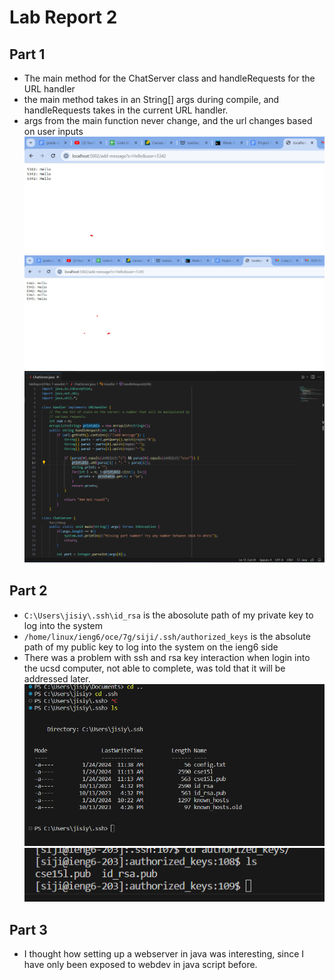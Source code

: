 
# Lab Report 2
## Part 1
* The main method for the ChatServer class and handleRequests for the URL handler
* the main method takes in an String[] args during compile, and handleRequests 
takes in the current URL handler. 
* args from the main function never change, and the url changes based on user 
inputs
![Image](ss1.png)
![Image](ss2.png)
![Image](ss3.png)
## Part 2
* ``C:\Users\jisiy\.ssh\id_rsa`` is the abosolute path of my private key to log into the system
* ``/home/linux/ieng6/oce/7g/siji/.ssh/authorized_keys`` is the absolute path of my public key to log into the system on the ieng6 side
* There was a problem with ssh and rsa key interaction when login into the ucsd computer, not able to complete, was told that it will be addressed later.
![Image](ss4.png)
![Image](ss5.png)

## Part 3
* I thought how setting up a webserver in java was interesting, since I have only been exposed to webdev in java script before.